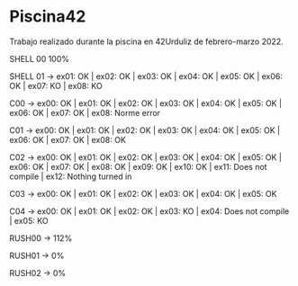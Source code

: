 # Piscina42
Trabajo realizado durante la piscina en 42Urduliz de febrero-marzo 2022.

SHELL 00 100%

SHELL 01 ->  ex01: OK | ex02: OK | ex03: OK | ex04: OK | ex05: OK | ex06: OK | ex07: KO | ex08: KO

C00 -> ex00: OK | ex01: OK | ex02: OK | ex03: OK | ex04: OK | ex05: OK | ex06: OK | ex07: OK | ex08: Norme error

C01 -> ex00: OK | ex01: OK | ex02: OK | ex03: OK | ex04: OK | ex05: OK | ex06: OK | ex07: OK | ex08: OK

C02 -> ex00: OK | ex01: OK | ex02: OK | ex03: OK | ex04: OK | ex05: OK | ex06: OK | ex07: OK | ex08: OK | ex09: OK | ex10: OK | ex11: Does not compile | ex12: Nothing turned in

C03 -> ex00: OK | ex01: OK | ex02: OK | ex03: OK | ex04: OK | ex05: OK

C04 -> ex00: OK | ex01: OK | ex02: OK | ex03: KO | ex04: Does not compile | ex05: KO

RUSH00 -> 112%

RUSH01 -> 0%

RUSH02 -> 0%

